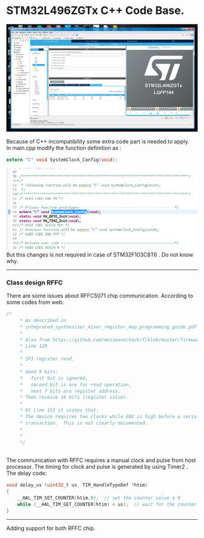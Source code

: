 # STM32L496ZGTx C++ Code Base.
<img alt="NO IMAGE" src="STM32L496.png"><br>

Because of C++ incompatibility some extra code part is needed to apply. <br /> 
In main.cpp modify the function definition as :<br />
```c
extern "C" void SystemClock_Config(void);
```
<img alt="NO IMAGE" src="SystemClock_Config.png"><br>
But this changes is not required in case of STM32F103C8T6 . Do not know why.<br />
___

### Class design RFFC

There are some issues about RFFC5071 chip communication. According to some codes from web:

```c
/*
	 * As described in
	 * integrated_synthesizer_mixer_register_map_programming_guide.pdf Page-6 2.2.1 Three-Wire Bus Read Operation
	 *
	 * Also from https://github.com/mossmann/hackrf/blob/master/firmware/common/rffc5071_spi.c
	 * Line 128
	 *
	 * SPI register read.
	 *
	 * Send 9 bits:
	 *   first bit is ignored,
	 *   second bit is one for read operation,
	 *   next 7 bits are register address.
	 * Then receive 16 bits (register value).
	 *
	 * At Line 153 it states that:
	 * The device requires two clocks while ENX is high before a serial
	 * transaction.  This is not clearly documented.
	 *
	 *
	 */
```
<br />
The communication with RFFC requires a manual clock and pulse from host processor. The timing for clock and pulse is generated by using
Timer2 . The delay code:

```c
void delay_us (uint32_t us, TIM_HandleTypeDef *htim)
{
	__HAL_TIM_SET_COUNTER(htim,0);  // set the counter value a 0
	while (__HAL_TIM_GET_COUNTER(htim) < us);  // wait for the counter to reach the us input in the parameter
}
```

___

Adding support for both RFFC chip.
